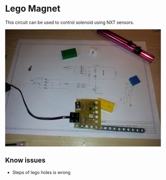 # Lego Magnet

This circuit can be used to control solenoid using NXT sensors.

![Image of lego-mag](https://raw.githubusercontent.com/claudyus/lego-mag/master/lego-mag/lego-mag.jpg)

## Know issues

* Steps of lego holes is wrong
